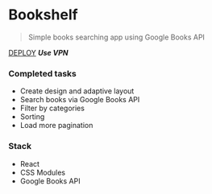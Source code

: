 # Bookshelf
> Simple books searching app using Google Books API

[DEPLOY](https://loquacious-vacherin-3f8d1b.netlify.app/)
***Use VPN***

### Completed tasks
* Create design and adaptive layout
* Search books via Google Books API
* Filter by categories
* Sorting
* Load more pagination

### Stack
* React
* CSS Modules
* Google Books API
